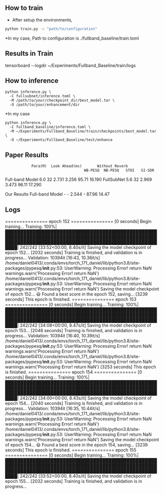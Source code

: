 How to train
-----------------
- After setup the environments, 
```bash
python train.py -c "path/to/configuration"
```
*In my case, Path to configuration is ./fullband_baseline/train.toml

Results in Train
-----------------
tensorboard --logdir ~/Experiments/Fullband_Baseline/train/logs


How to inference
-----------------
```
python inference.py \
  -C fullsubnet/inference.toml \
  -M /path/to/your/checkpoint_dir/best_model.tar \
  -O /path/to/your/enhancement/dir
```

*In my case
```
python inference.py \
  -C fullband_baseline/inference.toml \
  -M ~/Experiments/Fullband_Baseline/train/checkpoints/best_model.tar \
  -O ~/Experiments/Fullband_Baseline/test/enhance
```

Paper Results
-----------------
                Para(M)  Look Ahead(ms)       Without Reverb
                                        WB-PESQ  NB-PESQ   STOI   SI-SDR
Full-band Model   6.0         32         2.731    3.256   95.71   16.190
  FullSubNet      5.6         32         2.969    3.473   96.11   17.290

Our Results
Full-band Model    -           -         2.544     -      87.96   14.47


Logs
-----------------
=============== epoch 152 ===============
[0 seconds] Begin training...
Training: 100%|██████████████████████████████████████████████████████████████████████████████████████████████████████████████████████████████████████████████████████████| 242/242 [33:52<00:00,  8.40s/it]
         Saving the model checkpoint of epoch 152...
[2032 seconds] Training is finished, and validation is in progress...
Validation: 10394it [16:43, 10.36it/s]
/home/daniel0413/.conda/envs/torch_171_daniel/lib/python3.8/site-packages/pypesq/__init__.py:53: UserWarning: Processing Error! return NaN
  warnings.warn('Processing Error! return NaN')
/home/daniel0413/.conda/envs/torch_171_daniel/lib/python3.8/site-packages/pypesq/__init__.py:53: UserWarning: Processing Error! return NaN
  warnings.warn('Processing Error! return NaN')
         Saving the model checkpoint of epoch 152...
         😃 Found a best score in the epoch 152, saving...
[3239 seconds] This epoch is finished.
=============== epoch 153 ===============
[0 seconds] Begin training...
Training: 100%|██████████████████████████████████████████████████████████████████████████████████████████████████████████████████████████████████████████████████████████| 242/242 [34:08<00:00,  8.47s/it]
         Saving the model checkpoint of epoch 153...
[2048 seconds] Training is finished, and validation is in progress...
Validation: 10394it [16:40, 10.39it/s]
/home/daniel0413/.conda/envs/torch_171_daniel/lib/python3.8/site-packages/pypesq/__init__.py:53: UserWarning: Processing Error! return NaN
  warnings.warn('Processing Error! return NaN')
/home/daniel0413/.conda/envs/torch_171_daniel/lib/python3.8/site-packages/pypesq/__init__.py:53: UserWarning: Processing Error! return NaN
  warnings.warn('Processing Error! return NaN')
[3253 seconds] This epoch is finished.
=============== epoch 154 ===============
[0 seconds] Begin training...
Training: 100%|██████████████████████████████████████████████████████████████████████████████████████████████████████████████████████████████████████████████████████████| 242/242 [34:00<00:00,  8.43s/it]
         Saving the model checkpoint of epoch 154...
[2040 seconds] Training is finished, and validation is in progress...
Validation: 10394it [16:35, 10.44it/s]
/home/daniel0413/.conda/envs/torch_171_daniel/lib/python3.8/site-packages/pypesq/__init__.py:53: UserWarning: Processing Error! return NaN
  warnings.warn('Processing Error! return NaN')
/home/daniel0413/.conda/envs/torch_171_daniel/lib/python3.8/site-packages/pypesq/__init__.py:53: UserWarning: Processing Error! return NaN
  warnings.warn('Processing Error! return NaN')
         Saving the model checkpoint of epoch 154...
         😃 Found a best score in the epoch 154, saving...
[3239 seconds] This epoch is finished.
=============== epoch 155 ===============
[0 seconds] Begin training...
Training: 100%|██████████████████████████████████████████████████████████████████████████████████████████████████████████████████████████████████████████████████████████| 242/242 [33:52<00:00,  8.40s/it]
         Saving the model checkpoint of epoch 155...
[2032 seconds] Training is finished, and validation is in progress...
